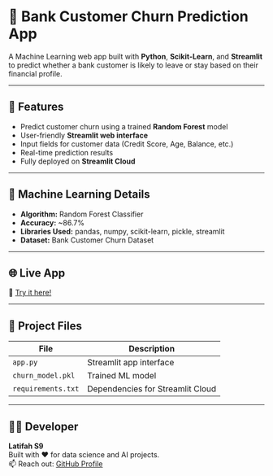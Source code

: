 # 🏦 Bank Customer Churn Prediction App

A Machine Learning web app built with **Python**, **Scikit-Learn**, and **Streamlit** to predict whether a bank customer is likely to leave or stay based on their financial profile.

---

## 🚀 Features
- Predict customer churn using a trained **Random Forest** model  
- User-friendly **Streamlit web interface**  
- Input fields for customer data (Credit Score, Age, Balance, etc.)  
- Real-time prediction results  
- Fully deployed on **Streamlit Cloud**

---

## 🧠 Machine Learning Details
- **Algorithm:** Random Forest Classifier  
- **Accuracy:** ~86.7%  
- **Libraries Used:** pandas, numpy, scikit-learn, pickle, streamlit  
- **Dataset:** Bank Customer Churn Dataset  

---

## 🌐 Live App
🔗 [Try it here!](https://bank-churn-app-kbegeoi4q46uqrbruzwnwg.streamlit.app/)

---

## 🧩 Project Files
| File | Description |
|------|--------------|
| `app.py` | Streamlit app interface |
| `churn_model.pkl` | Trained ML model |
| `requirements.txt` | Dependencies for Streamlit Cloud |

---

## 👩‍💻 Developer
**Latifah S9**  
Built with ❤️ for data science and AI projects.  
📫 Reach out: [GitHub Profile](https://github.com/Latifah-s9)
